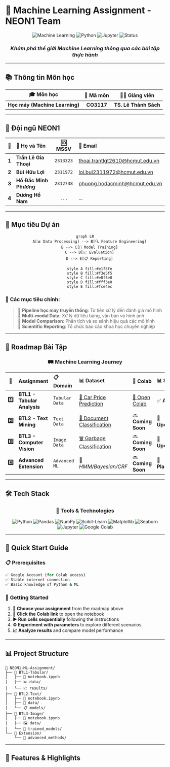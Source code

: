# 🚀 Machine Learning Assignment - NEON1 Team

<div align="center">

![Machine Learning](https://img.shields.io/badge/Machine_Learning-CO3117-blue?style=for-the-badge&logo=tensorflow&logoColor=white)
![Python](https://img.shields.io/badge/Python-3.8+-yellow?style=for-the-badge&logo=python&logoColor=white)
![Jupyter](https://img.shields.io/badge/Jupyter-Notebook-orange?style=for-the-badge&logo=jupyter&logoColor=white)
![Status](https://img.shields.io/badge/Status-In_Progress-green?style=for-the-badge)

### *Khám phá thế giới Machine Learning thông qua các bài tập thực hành*

</div>

---

## 📚 **Thông tin Môn học**

<div align="center">

| 🎓 **Môn học** | 🔢 **Mã môn** | 👨‍🏫 **Giảng viên** |
|:-------------:|:------------:|:------------------:|
| **Học máy (Machine Learning)** | **CO3117** | **TS. Lê Thành Sách** |

</div>

---

## 👥 **Đội ngũ NEON1**

<div align="center">

| 🌟 | 👤 **Họ và Tên** | 🆔 **MSSV** | 📧 **Email** |
|:---:|:------------------|:----------:|:-------------|
| **1** | **Trần Lê Gia Thoại** | `2313323` | thoai.trantlgt2610@hcmut.edu.vn |
| **2** | **Bùi Hữu Lợi** | `2311972` | loi.bui2311972@hcmut.edu.vn |
| **3** | **Hồ Đắc Minh Phương** | `2312738` | phuong.hodacminh@hcmut.edu.vn |
| **4** | **Dương Hồ Nam** | `...` | ... |

</div>

---

## 🎯 **Mục tiêu Dự án**

<div align="center">

```mermaid
graph LR
    A[📊 Data Processing] --> B[🔍 Feature Engineering]
    B --> C[🤖 Model Training]
    C --> D[📈 Evaluation]
    D --> E[📋 Reporting]
    
    style A fill:#e1f5fe
    style B fill:#f3e5f5
    style C fill:#e8f5e8
    style D fill:#fff3e0
    style E fill:#fce4ec
```

</div>

### 🌟 **Các mục tiêu chính:**

> 🔹 **Pipeline học máy truyền thống**: Từ tiền xử lý đến đánh giá mô hình  
> 🔹 **Multi-modal Data**: Xử lý dữ liệu bảng, văn bản và hình ảnh  
> 🔹 **Model Comparison**: Phân tích và so sánh hiệu quả các mô hình  
> 🔹 **Scientific Reporting**: Tổ chức báo cáo khoa học chuyên nghiệp  

---

## 📂 **Roadmap Bài Tập**

<div align="center">

### 🛤️ **Machine Learning Journey**

</div>

| 🎯 | **Assignment** | 📋 **Domain** | 📊 **Dataset** | 🚀 **Colab** | 📊 **Status** |
|:---:|:---------------|:-------------|:--------------|:-------------|:-------------|
| **1️⃣** | **BTL1 - Tabular Analysis** | `Tabular Data` | [🚗 Car Price Prediction](https://www.kaggle.com/datasets/deepcontractor/car-price-prediction-challenge/data) | [📓 Open Colab](https://colab.research.google.com/drive/14T8EnBuv03wFB84R27dzaM14yeZ6Rlvk#scrollTo=yRcfFqpiEbAD) | ✅ **Active** |
| **2️⃣** | **BTL2 - Text Mining** | `Text Data` | [📄 Document Classification](https://www.kaggle.com/datasets/sunilthite/text-document-classification-dataset) | 🔜 **Coming Soon** | 🔄 **Upcoming** |
| **3️⃣** | **BTL3 - Computer Vision** | `Image Data` | [🗑️ Garbage Classification](https://www.kaggle.com/datasets/zlatan599/garbage-dataset-classification) | 🔜 **Coming Soon** | 🔄 **Upcoming** |
| **4️⃣** | **Advanced Extension** | `Advanced ML` | 🧠 *HMM/Bayesian/CRF* | 🔜 **Coming Soon** | 🔄 **Planning** |

---

## 🛠️ **Tech Stack**

<div align="center">

### **🔧 Tools & Technologies**

![Python](https://img.shields.io/badge/Python-FFD43B?style=for-the-badge&logo=python&logoColor=blue)
![Pandas](https://img.shields.io/badge/Pandas-2C2D72?style=for-the-badge&logo=pandas&logoColor=white)
![NumPy](https://img.shields.io/badge/Numpy-777BB4?style=for-the-badge&logo=numpy&logoColor=white)
![Scikit-Learn](https://img.shields.io/badge/scikit_learn-F7931E?style=for-the-badge&logo=scikit-learn&logoColor=white)
![Matplotlib](https://img.shields.io/badge/Matplotlib-11557c?style=for-the-badge)
![Seaborn](https://img.shields.io/badge/Seaborn-3776AB?style=for-the-badge)
![Jupyter](https://img.shields.io/badge/Jupyter-F37626.svg?&style=for-the-badge&logo=Jupyter&logoColor=white)
![Google Colab](https://img.shields.io/badge/Colab-F9AB00?style=for-the-badge&logo=googlecolab&color=525252)

</div>

---

## 🚀 **Quick Start Guide**

### 📋 **Prerequisites**
```bash
✅ Google Account (for Colab access)
✅ Stable internet connection
✅ Basic knowledge of Python & ML
```

### 🎯 **Getting Started**

1. **📌 Choose your assignment** from the roadmap above
2. **🔗 Click the Colab link** to open the notebook
3. **▶️ Run cells sequentially** following the instructions
4. **⚙️ Experiment with parameters** to explore different scenarios
5. **📈 Analyze results** and compare model performance

---

## 📊 **Project Structure**

```
📁 NEON1-ML-Assignment/
├── 📂 BTL1-Tabular/
│   ├── 📓 notebook.ipynb
│   ├── 📊 data/
│   └── 📈 results/
├── 📂 BTL2-Text/
│   ├── 📓 notebook.ipynb
│   ├── 📄 data/
│   └── 📋 models/
├── 📂 BTL3-Image/
│   ├── 📓 notebook.ipynb
│   ├── 🖼️ data/
│   └── 🤖 trained_models/
└── 📂 Extension/
    └── 🧠 advanced_methods/
```

---

## 🎨 **Features & Highlights**

<div align="center">
